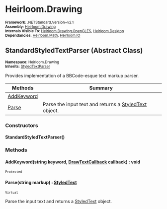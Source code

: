 # Heirloom.Drawing

<small>**Framework**: .NETStandard,Version=v2.1</small>  
<small>**Assembly**: [Heirloom.Drawing](../Heirloom.Drawing/Heirloom.Drawing.md)</small>  
<small>**Internals Visible To**: [Heirloom.Drawing.OpenGLES](../Heirloom.Drawing.OpenGLES/Heirloom.Drawing.OpenGLES.md), [Heirloom.Desktop](../Heirloom.Desktop/Heirloom.Desktop.md)</small>  
<small>**Dependancies**: [Heirloom.Math](../Heirloom.Math/Heirloom.Math.md), [Heirloom.IO](../Heirloom.IO/Heirloom.IO.md)</small>  

## StandardStyledTextParser (Abstract Class)
<small>**Namespace**: Heirloom.Drawing</sub></small>  
<small>**Inherits**: [StyledTextParser](Heirloom.Drawing.StyledTextParser.md)</small>  

Provides implementation of a BBCode-esque text markup parser.

| Methods                    | Summary                                                                                 |
|----------------------------|-----------------------------------------------------------------------------------------|
| [AddKeyword](#ADDB92DC801) |                                                                                         |
| [Parse](#PARD4D42BB2)      | Parse the input text and returns a [StyledText](Heirloom.Drawing.StyledText.md) object. |

### Constructors

#### StandardStyledTextParser()

### Methods

#### <a name="ADDB92DC801"></a>AddKeyword(string keyword, [DrawTextCallback](Heirloom.Drawing.DrawTextCallback.md) callback) : void
<small>`Protected`</small>


#### <a name="PARD4D42BB2"></a>Parse(string markup) : [StyledText](Heirloom.Drawing.StyledText.md)
<small>`Virtual`</small>

Parse the input text and returns a [StyledText](Heirloom.Drawing.StyledText.md) object.


